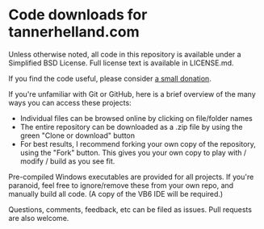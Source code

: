 # Code downloads for tannerhelland.com

Unless otherwise noted, all code in this repository is available under a Simplified BSD License.  Full license text is available in LICENSE.md.

If you find the code useful, please consider [a small donation](https://paypal.me/TannerHelland).

If you're unfamiliar with Git or GitHub, here is a brief overview of the many ways you can access these projects:
- Individual files can be browsed online by clicking on file/folder names
- The entire repository can be downloaded as a .zip file by using the green "Clone or download" button
- For best results, I recommend forking your own copy of the repository, using the "Fork" button.  This gives you your own copy to play with / modify / build as you see fit.

Pre-compiled Windows executables are provided for all projects.  If you're paranoid, feel free to ignore/remove these from your own repo, and manually build all code.  (A copy of the VB6 IDE will be required.)

Questions, comments, feedback, etc can be filed as issues.  Pull requests are also welcome.
